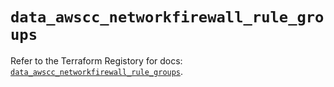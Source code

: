 # `data_awscc_networkfirewall_rule_groups`

Refer to the Terraform Registory for docs: [`data_awscc_networkfirewall_rule_groups`](https://registry.terraform.io/providers/hashicorp/awscc/0.70.0/docs/data-sources/networkfirewall_rule_groups).
